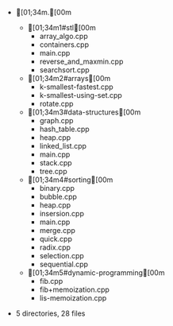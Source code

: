 * [01;34m.[00m
    * [01;34m1#stl[00m
        * array_algo.cpp
        * containers.cpp
        * main.cpp
        * reverse_and_maxmin.cpp
        * searchsort.cpp
    * [01;34m2#arrays[00m
        * k-smallest-fastest.cpp
        * k-smallest-using-set.cpp
        * rotate.cpp
    * [01;34m3#data-structures[00m
        * graph.cpp
        * hash_table.cpp
        * heap.cpp
        * linked_list.cpp
        * main.cpp
        * stack.cpp
        * tree.cpp
    * [01;34m4#sorting[00m
        * binary.cpp
        * bubble.cpp
        * heap.cpp
        * insersion.cpp
        * main.cpp
        * merge.cpp
        * quick.cpp
        * radix.cpp
        * selection.cpp
        * sequential.cpp
    * [01;34m5#dynamic-programming[00m
        * fib.cpp
        * fib+memoization.cpp
        * lis-memoization.cpp

* 5 directories, 28 files

